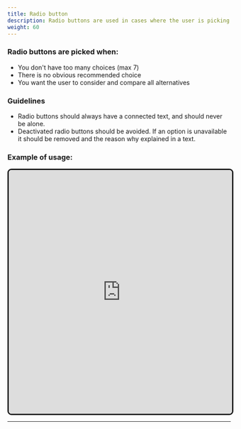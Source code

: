 ```yaml
---
title: Radio button
description: Radio buttons are used in cases where the user is picking one of a group of options. The same applies to drop-down lists, so be conscious about which you choose to use. 
weight: 60
---
```


### Radio buttons are picked when:
- You don't have too many choices (max 7)
- There is no obvious recommended choice
- You want the user to consider and compare all alternatives

### Guidelines
- Radio buttons should always have a connected text, and should never be alone.
- Deactivated radio buttons should be avoided. If an option is unavailable it 
should be removed and the reason why explained in a text. 

### Example of usage:

<iframe style="border: 3px solid rgb(0 0 0 / 90%);border-radius: 9px;" width="100%" height="550" src="https://www.figma.com/proto/b2w3PuS5c0w8vVU3z8KOwp/Altinn-Studio-Komponenter?page-id=7669%3A82259&node-id=8021-77574&node-type=frame&viewport=273%2C845%2C0.44&t=ciqFAUol3k2sRa8z-1&scaling=scale-down-width&content-scaling=fixed" allowfullscreen></iframe>

---